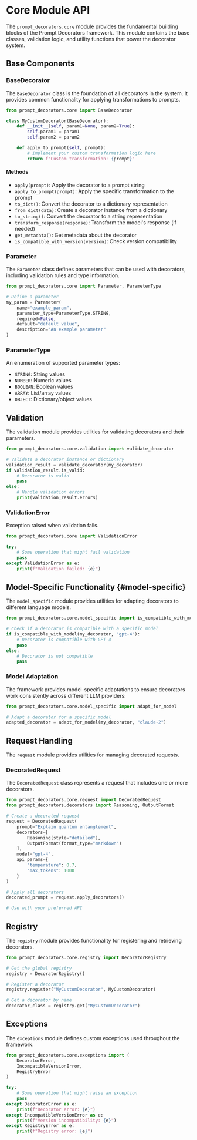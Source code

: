 # Core Module API

The `prompt_decorators.core` module provides the fundamental building blocks of the Prompt Decorators framework. This module contains the base classes, validation logic, and utility functions that power the decorator system.

## Base Components

### BaseDecorator

The `BaseDecorator` class is the foundation of all decorators in the system. It provides common functionality for applying transformations to prompts.

```python
from prompt_decorators.core import BaseDecorator

class MyCustomDecorator(BaseDecorator):
    def __init__(self, param1=None, param2=True):
        self.param1 = param1
        self.param2 = param2

    def apply_to_prompt(self, prompt):
        # Implement your custom transformation logic here
        return f"Custom transformation: {prompt}"
```

#### Methods

- `apply(prompt)`: Apply the decorator to a prompt string
- `apply_to_prompt(prompt)`: Apply the specific transformation to the prompt
- `to_dict()`: Convert the decorator to a dictionary representation
- `from_dict(data)`: Create a decorator instance from a dictionary
- `to_string()`: Convert the decorator to a string representation
- `transform_response(response)`: Transform the model's response (if needed)
- `get_metadata()`: Get metadata about the decorator
- `is_compatible_with_version(version)`: Check version compatibility

### Parameter

The `Parameter` class defines parameters that can be used with decorators, including validation rules and type information.

```python
from prompt_decorators.core import Parameter, ParameterType

# Define a parameter
my_param = Parameter(
    name="example_param",
    parameter_type=ParameterType.STRING,
    required=False,
    default="default value",
    description="An example parameter"
)
```

### ParameterType

An enumeration of supported parameter types:

- `STRING`: String values
- `NUMBER`: Numeric values
- `BOOLEAN`: Boolean values
- `ARRAY`: List/array values
- `OBJECT`: Dictionary/object values

## Validation

The validation module provides utilities for validating decorators and their parameters.

```python
from prompt_decorators.core.validation import validate_decorator

# Validate a decorator instance or dictionary
validation_result = validate_decorator(my_decorator)
if validation_result.is_valid:
    # Decorator is valid
    pass
else:
    # Handle validation errors
    print(validation_result.errors)
```

### ValidationError

Exception raised when validation fails.

```python
from prompt_decorators.core import ValidationError

try:
    # Some operation that might fail validation
    pass
except ValidationError as e:
    print(f"Validation failed: {e}")
```

## Model-Specific Functionality {#model-specific}

The `model_specific` module provides utilities for adapting decorators to different language models.

```python
from prompt_decorators.core.model_specific import is_compatible_with_model

# Check if a decorator is compatible with a specific model
if is_compatible_with_model(my_decorator, "gpt-4"):
    # Decorator is compatible with GPT-4
    pass
else:
    # Decorator is not compatible
    pass
```

### Model Adaptation

The framework provides model-specific adaptations to ensure decorators work consistently across different LLM providers:

```python
from prompt_decorators.core.model_specific import adapt_for_model

# Adapt a decorator for a specific model
adapted_decorator = adapt_for_model(my_decorator, "claude-2")
```

## Request Handling

The `request` module provides utilities for managing decorated requests.

### DecoratedRequest

The `DecoratedRequest` class represents a request that includes one or more decorators.

```python
from prompt_decorators.core.request import DecoratedRequest
from prompt_decorators.decorators import Reasoning, OutputFormat

# Create a decorated request
request = DecoratedRequest(
    prompt="Explain quantum entanglement",
    decorators=[
        Reasoning(style="detailed"),
        OutputFormat(format_type="markdown")
    ],
    model="gpt-4",
    api_params={
        "temperature": 0.7,
        "max_tokens": 1000
    }
)

# Apply all decorators
decorated_prompt = request.apply_decorators()

# Use with your preferred API
```

## Registry

The `registry` module provides functionality for registering and retrieving decorators.

```python
from prompt_decorators.core.registry import DecoratorRegistry

# Get the global registry
registry = DecoratorRegistry()

# Register a decorator
registry.register("MyCustomDecorator", MyCustomDecorator)

# Get a decorator by name
decorator_class = registry.get("MyCustomDecorator")
```

## Exceptions

The `exceptions` module defines custom exceptions used throughout the framework.

```python
from prompt_decorators.core.exceptions import (
    DecoratorError,
    IncompatibleVersionError,
    RegistryError
)

try:
    # Some operation that might raise an exception
    pass
except DecoratorError as e:
    print(f"Decorator error: {e}")
except IncompatibleVersionError as e:
    print(f"Version incompatibility: {e}")
except RegistryError as e:
    print(f"Registry error: {e}")
```
